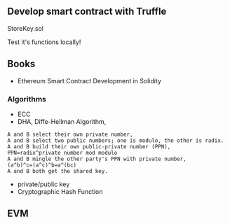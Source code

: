 ## Develop smart contract with Truffle

StoreKey.sol

Test it's functions locally!

## Books

- Ethereum Smart Contract Development in Solidity

### Algorithms

- ECC
- DHA, Diffe-Hellman Algorithm,

```
A and B select their own private number,
A and B select two public numbers; one is modulo, the other is radix.
A and B build their own public-private number (PPN),
PPN=radix^private number mod modulo
A and B mingle the other party's PPN with private number,
(a^b)^c=(a^c)^b=a^(bc)
A and B both get the shared key.

```

- private/public key
- Cryptographic Hash Function

## EVM
